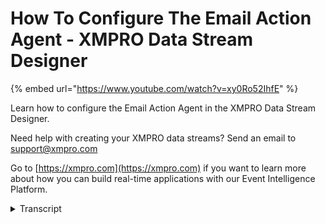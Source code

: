 # How To Configure The Email Action Agent - XMPRO Data Stream Designer
{% embed url="https://www.youtube.com/watch?v=xy0Ro52IhfE" %}

Learn how to configure the Email Action Agent in the XMPRO Data Stream Designer. 

Need help with creating your XMPRO data streams? Send an email to support@xmpro.com 

Go to [https://xmpro.com](https://xmpro.com) if you want to learn more about how you can build real-time applications with our Event Intelligence Platform.
<details>
<summary>Transcript</summary>well we are going to look at here is

hard to set up and configure the email

action agent what I already have on my

canvas is an event simulator which will

simulate readings coming from senses

such as vibration and temperature then I

have a data conversion agent which will

convert the temperature data reading

from the double data type to int then I

have a filter agent which will fold out

any temperature readings that are higher

than 100 degrees for these readings I

want to send an email to someone lastly

I will have an event printer which will

just help us look at what the data looks

like now go to the tool box and search

for email you will find it under action

agents to add this a gentle stream click

on the agent and drag it to the canvas

connect the output endpoint of the

folder agent to the input endpoint of

the email agent and the output endpoint

of the email agent to the input end

point of the event printer agent you

will see that a default name has been

given to your email agent to rename this

agent click on the white space and start

typing

click somewhere else on your canvas and

click site to configure this agent

double-click on it

first make sure you using the correct

collection if not select another

collection from the drop-down next you

need to add the name for your SMTP

server at the SMTP port you'd like to

use then add your username and your

password

then at the address you'd like to send

the email from click enter to add it to

the list click something else on your

phone

add the address you'd like to send the

email to I'm just going to send it to

myself press ENTER then add a subject

for your email click somewhere else on

your phone not that you can use

placeholders in either the subject or

the message I'm going to use

placeholders in my message

not that I've added the placeholder 9

temp

as soon as I click out of the message

box this placeholder will be added to

the place all the mapping grid

be sure to map all the placeholders

selecting a value that this placeholder

needs to be replaced with I'm going to

select it then click apply and click

Save verify if you've setup your dream

correctly you can just click on

integrity check since none of my agents

are red everything is fine and I can run

my stream by clicking on publish to view

the live data click on live view select

your event printer and click Save

now you can see that I start coming

through and yeah you can see the email

that I've just received but the

temperature applies all that being

replaced with the temperature
</details>